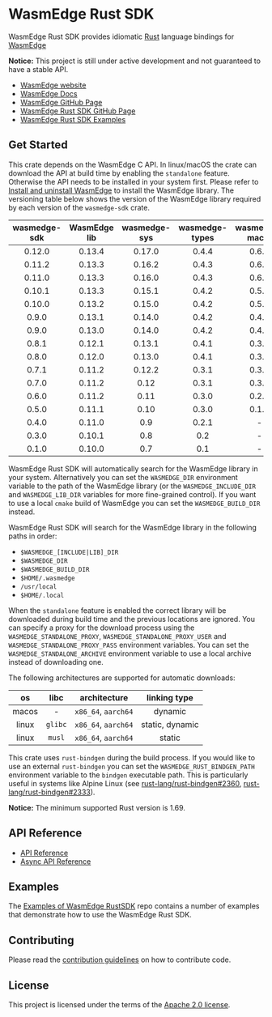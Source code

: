 # WasmEdge Rust SDK

WasmEdge Rust SDK provides idiomatic [Rust](https://www.rust-lang.org/) language bindings for [WasmEdge](https://wasmedge.org/)

**Notice:** This project is still under active development and not guaranteed to have a stable API.

- [WasmEdge website](https://wasmedge.org/)
- [WasmEdge Docs](https://wasmedge.org/docs/)
- [WasmEdge GitHub Page](https://github.com/WasmEdge/WasmEdge)
- [WasmEdge Rust SDK GitHub Page](https://github.com/WasmEdge/wasmedge-rust-sdk)
- [WasmEdge Rust SDK Examples](https://github.com/second-state/wasmedge-rustsdk-examples)

## Get Started

This crate depends on the WasmEdge C API. In linux/macOS the crate can download the API at build time by enabling the `standalone` feature. Otherwise the API needs to be installed in your system first. Please refer to [Install and uninstall WasmEdge](https://wasmedge.org/docs/start/install) to install the WasmEdge library. The versioning table below shows the version of the WasmEdge library required by each version of the `wasmedge-sdk` crate.

  | wasmedge-sdk  | WasmEdge lib  | wasmedge-sys  | wasmedge-types| wasmedge-macro| async-wasi|
  | :-----------: | :-----------: | :-----------: | :-----------: | :-----------: | :-------: |
  | 0.12.0        | 0.13.4        | 0.17.0        | 0.4.4         | 0.6.1         | 0.1.0     |
  | 0.11.2        | 0.13.3        | 0.16.2        | 0.4.3         | 0.6.1         | 0.1.0     |
  | 0.11.0        | 0.13.3        | 0.16.0        | 0.4.3         | 0.6.0         | 0.0.3     |
  | 0.10.1        | 0.13.3        | 0.15.1        | 0.4.2         | 0.5.0         | 0.0.2     |
  | 0.10.0        | 0.13.2        | 0.15.0        | 0.4.2         | 0.5.0         | 0.0.2     |
  | 0.9.0         | 0.13.1        | 0.14.0        | 0.4.2         | 0.4.0         | 0.0.1     |
  | 0.9.0         | 0.13.0        | 0.14.0        | 0.4.2         | 0.4.0         | 0.0.1     |
  | 0.8.1         | 0.12.1        | 0.13.1        | 0.4.1         | 0.3.0         | -         |
  | 0.8.0         | 0.12.0        | 0.13.0        | 0.4.1         | 0.3.0         | -         |
  | 0.7.1         | 0.11.2        | 0.12.2        | 0.3.1         | 0.3.0         | -         |
  | 0.7.0         | 0.11.2        | 0.12          | 0.3.1         | 0.3.0         | -         |
  | 0.6.0         | 0.11.2        | 0.11          | 0.3.0         | 0.2.0         | -         |
  | 0.5.0         | 0.11.1        | 0.10          | 0.3.0         | 0.1.0         | -         |
  | 0.4.0         | 0.11.0        | 0.9           | 0.2.1         | -             | -         |
  | 0.3.0         | 0.10.1        | 0.8           | 0.2           | -             | -         |
  | 0.1.0         | 0.10.0        | 0.7           | 0.1           | -             | -         |

WasmEdge Rust SDK will automatically search for the WasmEdge library in your system. Alternatively you can set the `WASMEDGE_DIR` environment variable to the path of the WasmEdge library (or the `WASMEDGE_INCLUDE_DIR` and `WASMEDGE_LIB_DIR` variables for more fine-grained control). If you want to use a local `cmake` build of WasmEdge you can set the `WASMEDGE_BUILD_DIR` instead.

WasmEdge Rust SDK will search for the WasmEdge library in the following paths in order:

- `$WASMEDGE_[INCLUDE|LIB]_DIR`
- `$WASMEDGE_DIR`
- `$WASMEDGE_BUILD_DIR`
- `$HOME/.wasmedge`
- `/usr/local`
- `$HOME/.local`

When the `standalone` feature is enabled the correct library will be downloaded during build time and the previous locations are ignored. You can specify a proxy for the download process using the `WASMEDGE_STANDALONE_PROXY`, `WASMEDGE_STANDALONE_PROXY_USER` and `WASMEDGE_STANDALONE_PROXY_PASS` environment variables. You can set the `WASMEDGE_STANDALONE_ARCHIVE` environment variable to use a local archive instead of downloading one.

The following architectures are supported for automatic downloads:

  | os    | libc    | architecture        | linking type    |
  | :---: | :-----: | :-----------------: | :-------------: |
  | macos | -       | `x86_64`, `aarch64` | dynamic         |
  | linux | `glibc` | `x86_64`, `aarch64` | static, dynamic |
  | linux | `musl`  | `x86_64`, `aarch64` | static          |

This crate uses `rust-bindgen` during the build process. If you would like to use an external `rust-bindgen` you can set the `WASMEDGE_RUST_BINDGEN_PATH` environment variable to the `bindgen` executable path. This is particularly useful in systems like Alpine Linux (see [rust-lang/rust-bindgen#2360](https://github.com/rust-lang/rust-bindgen/issues/2360#issuecomment-1595869379), [rust-lang/rust-bindgen#2333](https://github.com/rust-lang/rust-bindgen/issues/2333)).

**Notice:** The minimum supported Rust version is 1.69.

## API Reference

- [API Reference](https://wasmedge.github.io/wasmedge-rust-sdk/wasmedge_sdk/index.html)
- [Async API Reference](https://second-state.github.io/wasmedge-async-rust-sdk/wasmedge_sdk/index.html)

## Examples

The [Examples of WasmEdge RustSDK](https://github.com/second-state/wasmedge-rustsdk-examples) repo contains a number of examples that demonstrate how to use the WasmEdge Rust SDK.

## Contributing

Please read the [contribution guidelines](https://github.com/WasmEdge/wasmedge-rust-sdk/blob/main/CONTRIBUTING.md) on how to contribute code.

## License

This project is licensed under the terms of the [Apache 2.0 license](https://github.com/tensorflow/rust/blob/HEAD/LICENSE).
